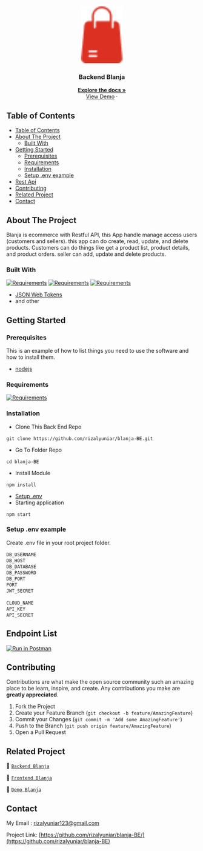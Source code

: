 <br />
<p align="center">
<div align="center">
<img height="150" src="./docs/logo.png" alt="Balanja" border="0"/>
</div>
  <h3 align="center">Backend Blanja</h3>
  <p align="center">
    <a href="https://github.com/rizalyuniar/blanja-BE"><strong>Explore the docs »</strong></a>
    <br />
    <a href="https://blanja-production.up.railway.app/">View Demo</a>
    ·
 
  </p>
</p>

<!-- TABLE OF CONTENTS -->

## Table of Contents

- [Table of Contents](#table-of-contents)
- [About The Project](#about-the-project)
  - [Built With](#built-with)
- [Getting Started](#getting-started)
  - [Prerequisites](#prerequisites)
  - [Requirements](#requirements)
  - [Installation](#installation)
  - [Setup .env example](#setup-env-example)
- [Rest Api](#rest-api)
- [Contributing](#contributing)
- [Related Project](#related-project)
- [Contact](#contact)

<!-- ABOUT THE PROJECT -->

## About The Project

Blanja is ecommerce with Restful API, this App handle manage access users (customers and sellers). this app can do create, read, update, and delete
products. Customers can do things like get a product list, product details, and product orders. seller can add, update and delete products.

### Built With

[![Requirements](https://skillicons.dev/icons?i=nodejs)](https://nodejs.org/en/)
[![Requirements](https://skillicons.dev/icons?i=expressjs)](https://expressjs.com/)
[![Requirements](https://skillicons.dev/icons?i=postgres)](https://www.postgresql.org/)
- [JSON Web Tokens](https://jwt.io/)
- and other

<!-- GETTING STARTED -->

## Getting Started

### Prerequisites

This is an example of how to list things you need to use the software and how to install them.

- [nodejs](https://nodejs.org/en/download/)

### Requirements

[![Requirements](https://skillicons.dev/icons?i=figma,nodejs,vscode,postman)](/)

### Installation

- Clone This Back End Repo

```
git clone https://github.com/rizalyuniar/blanja-BE.git
```

- Go To Folder Repo

```
cd blanja-BE
```

- Install Module

```
npm install
```

- <a href="#setup-env-example">Setup .env</a>
- Starting application

```
npm start
```

### Setup .env example

Create .env file in your root project folder.

```env
DB_USERNAME
DB_HOST
DB_DATABASE
DB_PASSWORD
DB_PORT
PORT
JWT_SECRET

CLOUD_NAME
API_KEY
API_SECRET
```

## Endpoint List

[![Run in Postman](https://run.pstmn.io/button.svg)](https://documenter.getpostman.com/)

<!-- CONTRIBUTING -->

## Contributing

Contributions are what make the open source community such an amazing place to be learn, inspire, and create. Any contributions you make are **greatly appreciated**.

1. Fork the Project
2. Create your Feature Branch (`git checkout -b feature/AmazingFeature`)
3. Commit your Changes (`git commit -m 'Add some AmazingFeature'`)
4. Push to the Branch (`git push origin feature/AmazingFeature`)
5. Open a Pull Request

## Related Project

:rocket: [`Backend Blanja`](https://github.com/rizalyuniar/blanja-BE)

:rocket: [`Frontend Blanja`](https://github.com/rizalyuniar/blanja-FE)

:rocket: [`Demo Blanja`](https://blanjaa-fe.vercel.app/)

<!-- CONTACT -->

## Contact

My Email : rizalyuniar123@gmail.com

Project Link: [https://github.com/rizalyuniar/blanja-BE/](https://github.com/rizalyuniar/blanja-BE)
